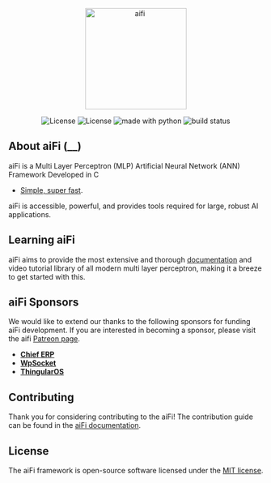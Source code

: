 <p align="center"><img src="https://oservo.com/aifi/img/aifi.png" alt="aifi" width="200px"></p>

<p align="center">
<img src="https://img.shields.io/badge/License-MIT-yellow.svg" alt="License">
<img src="https://awesome.re/badge-flat.svg" alt="License">
<img src="https://img.shields.io/badge/powered%20by-oservo-blue.svg" alt="made with python">
<img src="https://circleci.com/gh/mnislam01/aiFi/tree/master.svg?style=svg" alt="build status">
</p>

## About aiFi (__)

aiFi is a Multi Layer Perceptron (MLP) Artificial Neural Network (ANN) Framework Developed in C

- [Simple, super fast](https://oservo.github.io/aiFi/).

aiFi is accessible, powerful, and provides tools required for large, robust AI applications.

## Learning aiFi

aiFi aims to provide the most extensive and thorough [documentation](https://oservo.github.io/aiFi/) and video tutorial library of all modern multi layer perceptron, making it a breeze to get started with this. 

## aiFi Sponsors

We would like to extend our thanks to the following sponsors for funding aiFi development. If you are interested in becoming a sponsor, please visit the aifi [Patreon page](https://patreon.com/oservo).

- **[Chief ERP](http://chieferp.com/)**
- **[WpSocket](http://wpsocket.com)**
- **[ThingularOS](http://thingularos.com)**

## Contributing

Thank you for considering contributing to the aiFi! The contribution guide can be found in the [aiFi documentation](https://oservo.github.io/aiFi/).

## License

The aiFi framework is open-source software licensed under the [MIT license](https://opensource.org/licenses/MIT).

